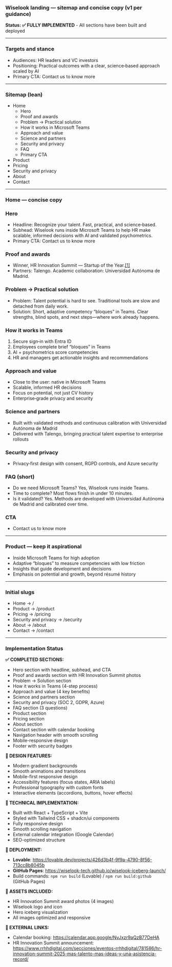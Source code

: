 ### Wiselook landing — sitemap and concise copy (v1 per guidance)

**Status: ✅ FULLY IMPLEMENTED** - All sections have been built and deployed

---

### Targets and stance

- Audiences: HR leaders and VC investors
- Positioning: Practical outcomes with a clear, science‑based approach scaled by AI
- Primary CTA: Contact us to know more

---

### Sitemap (lean)

- Home
    - Hero
    - Proof and awards
    - Problem → Practical solution
    - How it works in Microsoft Teams
    - Approach and value
    - Science and partners
    - Security and privacy
    - FAQ
    - Primary CTA
- Product
- Pricing
- Security and privacy
- About
- Contact

---

### Home — concise copy

### Hero

- Headline: Recognize your talent. Fast, practical, and science‑based.
- Subhead: Wiselook runs inside Microsoft Teams to help HR make scalable, informed decisions with AI and validated psychometrics.
- Primary CTA: Contact us to know more

### Proof and awards

- Winner, HR Innovation Summit — Startup of the Year.[[1]](https://www.rrhhdigital.com/secciones/eventos-rrhhdigital/781586/hr-innovation-summit-2025-mas-talento-mas-ideas-y-una-asistencia-record/)
- Partners: Talengo. Academic collaboration: Universidad Autónoma de Madrid.

### Problem → Practical solution

- Problem: Talent potential is hard to see. Traditional tools are slow and detached from daily work.
- Solution: Short, adaptive competency “bloques” in Teams. Clear strengths, blind spots, and next steps—where work already happens.

### How it works in Teams

1. Secure sign‑in with Entra ID
2. Employees complete brief “bloques” in Teams
3. AI + psychometrics score competencies
4. HR and managers get actionable insights and recommendations

### Approach and value

- Close to the user: native in Microsoft Teams
- Scalable, informed HR decisions
- Focus on potential, not just CV history
- Enterprise‑grade privacy and security

### Science and partners

- Built with validated methods and continuous calibration with Universidad Autónoma de Madrid
- Delivered with Talengo, bringing practical talent expertise to enterprise rollouts

### Security and privacy

- Privacy‑first design with consent, RGPD controls, and Azure security

### FAQ (short)

- Do we need Microsoft Teams? Yes, Wiselook runs inside Teams.
- Time to complete? Most flows finish in under 10 minutes.
- Is it validated? Yes. Methods are developed with Universidad Autónoma de Madrid and calibrated over time.

### CTA

- Contact us to know more

---

### Product — keep it aspirational

- Inside Microsoft Teams for high adoption
- Adaptive “bloques” to measure competencies with low friction
- Insights that guide development and decisions
- Emphasis on potential and growth, beyond résumé history

---

### Initial slugs

- Home → /
- Product → /product
- Pricing → /pricing
- Security and privacy → /security
- About → /about
- Contact → /contact

---

### Implementation Status

**✅ COMPLETED SECTIONS:**
- Hero section with headline, subhead, and CTA
- Proof and awards section with HR Innovation Summit photos
- Problem → Solution section
- How it works in Teams (4-step process)
- Approach and value (4 key benefits)
- Science and partners section
- Security and privacy (SOC 2, GDPR, Azure)
- FAQ section (3 questions)
- Product section
- Pricing section
- About section
- Contact section with calendar booking
- Navigation header with smooth scrolling
- Mobile-responsive design
- Footer with security badges

**🎨 DESIGN FEATURES:**
- Modern gradient backgrounds
- Smooth animations and transitions
- Mobile-first responsive design
- Accessibility features (focus states, ARIA labels)
- Professional typography with custom fonts
- Interactive elements (accordions, buttons, hover effects)

**📱 TECHNICAL IMPLEMENTATION:**
- Built with React + TypeScript + Vite
- Styled with Tailwind CSS + shadcn/ui components
- Fully responsive design
- Smooth scrolling navigation
- External calendar integration (Google Calendar)
- SEO-optimized structure

**🚀 DEPLOYMENT:**
- **Lovable**: https://lovable.dev/projects/426d3b4f-9f9a-4790-8f56-713cc8b8045b
- **GitHub Pages**: https://wiselook-tech.github.io/wiselook-iceberg-launch/
- Build commands: `npm run build` (Lovable) / `npm run build:github` (GitHub Pages)

**📸 ASSETS INCLUDED:**
- HR Innovation Summit award photos (4 images)
- Wiselook logo and icon
- Hero iceberg visualization
- All images optimized and responsive

**🔗 EXTERNAL LINKS:**
- Calendar booking: https://calendar.app.google/NvJxzr9aQzB77DeHA
- HR Innovation Summit announcement: https://www.rrhhdigital.com/secciones/eventos-rrhhdigital/781586/hr-innovation-summit-2025-mas-talento-mas-ideas-y-una-asistencia-record/
